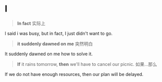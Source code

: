 # I

> **In fact** 实际上

I said i was busy, but in fact, I just didn't want to go.

> **it suddenly dawned on me** 突然明白

It suddenly dawned on me how to solve it.

> **If** it rains tomorrow, **then** we'll have to cancel our picnic. 如果...那么

If we do not have enough resources, then our plan will be delayed.